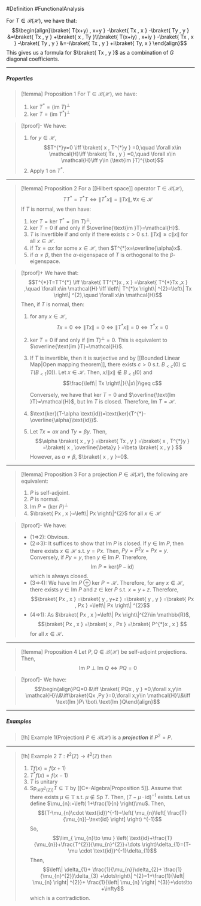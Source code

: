 #Definition #FunctionalAnalysis 

For $T\in \mathcal{B}(\mathcal{H})$, we have that: $$\begin{align}\braket{ T(x+y) , x+y } -\braket{ Tx , x } -\braket{ Ty , y } &=\braket{ Tx , y } +\braket{ x , Ty }\\\braket{ T(x+iy) , x+iy } -\braket{ Tx , x } -\braket{ Ty , y } &=-i\braket{ Tx , y } +i\braket{ Ty, x } \end{align}$$This gives us a formula for $\braket{ Tx , y }$ as a combination of $G$ diagonal coefficients. 

---
##### Properties
> [!lemma] Proposition 1
> For $T\in \mathcal{B}(\mathcal{H})$, we have:
> 1. $\text{ker }T^{*}=(\text{im }T)^{\bot}$
> 2. $\text{ker }T=(\text{im }T^{*})^{\bot}$

> [!proof]-
> We have:
> 1. for $y\in \mathcal{H}$, $$T^{*}y=0 \iff \braket{ x , T^{*}y } =0,\quad \forall x\in \mathcal{H}\iff \braket{ Tx , y } =0,\quad \forall x\in \mathcal{H}\iff y\in (\text{im }T)^{\bot}$$
> 2. Apply 1 on $T^{*}$.
---
> [!lemma] Proposition 2
> For a [[Hilbert space]] operator $T\in \mathcal{B}(\mathcal{H})$, $$TT^{*}=T^{*}T\iff \left\| T^{*}x \right\| =\left\| Tx \right\| ,\forall x\in \mathcal{H}$$
> If $T$ is normal, we then have:
> 1. $\text{ker }T=\text{ker }T^{*}=(\text{im }T)^{\bot}$.
> 3. $\text{ker }T=0$ if and only if $\overline{\text{im }T}=\mathcal{H}$.
> 3. $T$ is invertible if and only if there exists $c>0$ s.t. $\left\| Tx \right\|\geq c\|x\|$ for all $x\in \mathcal{H}$.
> 4. if $Tx=\alpha x$ for some $x\in \mathcal{H}$, then $T^{*}x=\overline{\alpha}x$.
> 5. if $\alpha\neq\beta$, then the $\alpha$-eigenspace of $T$ is orthogonal to the $\beta$-eigenspace.

> [!proof]+
> We have that: $$T^{*}T=TT^{*} \iff \braket{ TT^{*}x , x } =\braket{ T^{*}Tx ,x  } ,\quad \forall x\in \mathcal{H} \iff \left\| T^{*}x \right\| ^{2}=\left\| Tx \right\| ^{2},\quad \forall x\in \mathcal{H}$$
> Then, if $T$ is normal, then:
> 1. for any $x\in \mathcal{H}$, $$Tx=0\iff \left\| Tx \right\| =0\iff \left\| T^{*}x \right\| =0\iff T^{*}x=0$$
> 2. $\text{ker }T=0$ if and only if $(\text{im }T)^{\bot}=0$. This is equivalent to $\overline{\text{im }T}=\mathcal{H}$.
> 3. If $T$ is invertible, then it is surjective and by [[Bounded Linear Map|Open mapping theorem]], there exists $c>0$ s.t. $B_{<c}(0)\subseteq T(B_{<1}(0))$. Let $x\in \mathcal{H}$. Then, $x/\|x\|\notin B_{<1}(0)$ and $$\frac{\left\| Tx \right\|}{\|x\|}\geq c$$
>    
>    Conversely, we have that $\text{ker }T=0$ and $\overline{\text{Im }T}=\mathcal{H}$, but $\text{Im }T$ is closed. Therefore, $\text{Im }T=\mathcal{H}$.
> 4. $\text{ker}(T-\alpha \text{id})=\text{ker}(T^{*}-\overline{\alpha}\text{id})$.
> 5. Let $Tx=\alpha x$ and $Ty=\beta y$. Then, $$\alpha \braket{ x , y } =\braket{ Tx , y } =\braket{ x , T^{*}y } =\braket{ x , \overline{\beta}y } =\beta \braket{ x , y } $$However, as $\alpha\neq\beta$, $\braket{ x , y }=0$.
---
> [!lemma] Proposition 3
> For a projection $P\in \mathcal{B}(\mathcal{H})$, the following are equivalent:
> 1. $P$ is self-adjoint.
> 2. $P$ is normal.
> 3. $\text{Im }P=(\text{ker }P)^{\bot}$
> 4. $\braket{ Px , x }=\left\| Px \right\|^{2}$ for all $x\in \mathcal{H}$

> [!proof]-
> We have: 
> - (1=>2): Obvious.
> - (2=>3): It suffices to show that $\text{Im }P$ is closed. If $y\in \text{Im }P$, then there exists $x\in \mathcal{H}$ s.t. $y=Px$. Then, $Py=P^{2}x=Px=y$. Conversely, if $Py=y$, then $y\in \text{Im }P$. Therefore, $$\text{Im }P=\text{ker}(P-\text{id})$$which is always closed.
> - (3=>4): We have $\text{Im }P\oplus \text{ker }P=\mathcal{H}$. Therefore, for any $x\in \mathcal{H}$, there exists $y\in \text{Im }P$ and $z\in \text{ker } P$ s.t. $x=y+z$. Therefore, $$\braket{ Px , x } =\braket{ y , y+z } =\braket{ y , y } =\braket{ Px , Px } =\left\| Px \right\| ^{2}$$
> - (4=>1): As $\braket{ Px , x }=\left\| Px \right\|^{2}\in \mathbb{R}$, $$\braket{ Px , x } =\braket{ x , Px } =\braket{ P^{*}x , x } $$for all $x\in \mathcal{H}$.
---
> [!lemma] Proposition 4
> Let $P,Q\in \mathcal{B}(\mathcal{H})$ be self-adjoint projections. Then, $$\text{Im }P\ \bot\ \text{Im }Q\iff PQ=0$$

> [!proof]-
> We have: $$\begin{align}PQ=0 &\iff \braket{ PQx , y } =0,\forall x,y\in \mathcal{H}\\&\iff\braket{Qx  ,Py  }=0,\forall x,y\in \mathcal{H}\\&\iff \text{Im }P\ \bot\ \text{Im }Q\end{align}$$
---
##### Examples
> [!h] Example 1(Projection)
> $P\in \mathcal{B}(\mathcal{H})$ is a ***projection*** if $P^{2}=P$.
---
> [!h] Example 2
> $T: \ell^{2}(\mathbb{Z})\to \ell^{2}(\mathbb{Z})$ then
>1. $Tf(x)=f(x+1)$
>2. $T^{*}f(x)=f(x-1)$
>3. $T$ is unitary
>4. $\text{Sp}_{\mathcal{B}(\ell^2(\mathbb{Z}))}T\subseteq \mathbb{T}$ by [[C*-Algebra|Proposition 5]]. Assume that there exists $\mu\in \mathbb{T}$ s.t. $\mu\notin \text{Sp }T$. Then, $(T-\mu \cdot\text{id})^{-1}$ exists. Let us define $\mu_{n}:=\left( 1+\frac{1}{n} \right)\mu$. Then, $$(T-\mu_{n}\cdot \text{id})^{-1}=\left( \mu_{n}\left[ \frac{T}{\mu_{n}}-\text{id} \right] \right) ^{-1}$$So, $$\lim_{ \mu_{n}\to \mu } \left( \text{id}+\frac{T}{\mu_{n}}+\frac{T^{2}}{\mu_{n}^{2}}+\dots \right)\delta_{1}=(T-\mu \cdot \text{id})^{-1}\delta_{1}$$Then, $$\left\| \delta_{1}+ \frac{1}{\mu_{n}}\delta_{2}+ \frac{1}{\mu_{n}^{2}}\delta_{3} +\dots\right\| ^{2}=1+\frac{1}{\left| \mu_{n} \right| ^{2}}+ \frac{1}{\left| \mu_{n} \right| ^{3}}+\dots\to +\infty$$which is a contradiction.